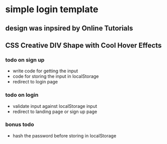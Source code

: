 # simple login template

## design was inpsired by Online Tutorials

## CSS Creative DIV Shape with Cool Hover Effects

### todo on sign up

- write code for getting the input
- code for storing the input in localStorage
- redirect to login page

### todo on login

- validate input against localStorage input
- redirect to landing page or sign up page

### bonus todo

- hash the password before storing in localStorage
